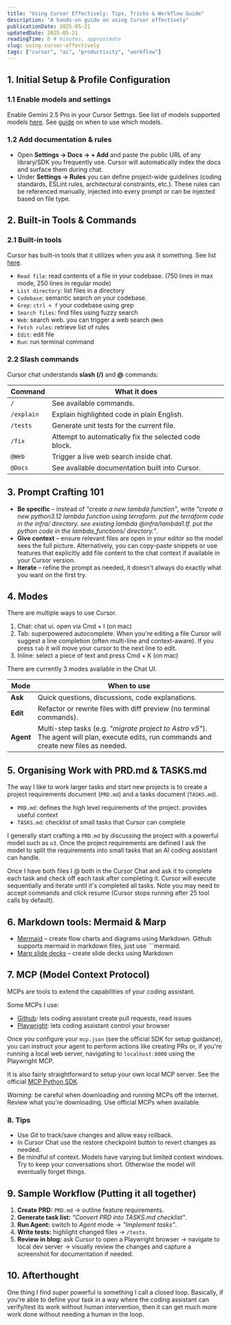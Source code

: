 ```yaml
---
title: "Using Cursor Effectively: Tips, Tricks & Workflow Guide"
description: "A hands-on guide on using Cursor effectively"
publicationDate: 2025-05-21
updatedDate: 2025-05-21
readingTime: 6 # minutes, approximate
slug: using-cursor-effectively
tags: ["cursor", "ai", "productivity", "workflow"]
---
```


## 1. Initial Setup & Profile Configuration

### 1.1 Enable models and settings

Enable Gemini 2.5 Pro in your Cursor Settngs.
See list of models supported models [here](https://docs.cursor.com/models).
See [guide](https://x.com/ericzakariasson/status/1922434149568430304) on when to use which models.

<!-- Enable *Full folder contents* under Cursor Settings → Features. -->

### 1.2 Add documentation & rules

*  Open **Settings → Docs → + Add** and paste the public URL of any library/SDK you frequently use.  Cursor will automatically index the docs and surface them during chat.
*  Under **Settings → Rules** you can define project-wide guidelines (coding standards, ESLint rules, architectural constraints, etc.).  These rules can be referenced manually, injected into every prompt or can be injected based on file type.

## 2. Built-in Tools & Commands

### 2.1 Built-in tools

Cursor has built-in tools that it utilizes when you ask it something. See list [here](https://docs.cursor.com/chat/tools).

- `Read file`: read contents of a file in your codebase. (750 lines in max mode, 250 lines in regular mode)
- `List directory`: list files in a directory
- `Codebase`: semantic search on your codebase.
- `Grep`: `ctrl + f` your codebase using grep
- `Search files`: find files using fuzzy search
- `Web`: search web. you can trigger a web search `@Web`
- `Fetch rules`: retrieve list of rules
- `Edit`: edit file
- `Run`: run terminal command

### 2.2 Slash commands

Cursor chat understands **slash (/)** and **@** commands:

| Command | What it does |
|---------|--------------|
| `/` | See available commands. |
| `/explain` | Explain highlighted code in plain English. |
| `/tests` | Generate unit tests for the current file. |
| `/fix` | Attempt to automatically fix the selected code block. |
| `@Web` | Trigger a live web search inside chat. |
| `@Docs` | See available documentation built into Cursor. |

## 3. Prompt Crafting 101

* **Be specific** – instead of *"create a new lambda function"*, write *"create a new python3.12 lambda function using terraform. put the terraform code in the infra/ directory. see existing lambda @infra/lambda1.tf. put the python code in the lambda_functions/ directory."*.
* **Give context** – ensure relevant files are open in your editor so the model sees the full picture. Alternatively, you can copy-paste snippets or use features that explicitly add file content to the chat context if available in your Cursor version.
* **Iterate** – refine the prompt as needed, it doesn't always do exactly what you want on the first try.

## 4. Modes

There are multiple ways to use Cursor.

1. Chat: chat ui. open via Cmd + I (on mac)
2. Tab: superpowered autocomplete. When you're editing a file Cursor will suggest a line completion (often multi-line and context-aware). If you press `tab` it will move your cursor to the next line to edit.
3. Inline: select a piece of text and press Cmd + K (on mac)

There are currently 3 modes available in the Chat UI.

| Mode | When to use |
|------|-------------|
| **Ask** | Quick questions, discussions, code explanations. |
| **Edit** | Refactor or rewrite files with diff preview (no terminal commands). |
| **Agent** | Multi-step tasks (e.g. *"migrate project to Astro v5"*).  The agent will plan, execute edits, run commands and create new files as needed. |

## 5. Organising Work with PRD.md & TASKS.md

The way I like to work larger tasks and start new projects is to create a project requirements document (`PRD.md`) and a tasks document (`TASKS.md`).

- `PRD.md`: defines the high level requirements of the project. provides useful context
- `TASKS.md`: checklist of small tasks that Cursor can complete

I generally start crafting a `PRD.md` by discussing the project with a powerful model such as `o3`. Once the project requirements are defined I ask the model to split the requirements into small tasks that an AI coding assistant can handle.

Once I have both files I @ both in the Cursor Chat and ask it to complete each task and check off each task after completing it. Cursor will execute sequentially and iterate until it's completed all tasks. Note you may need to accept commands and click resume (Cursor stops running after 25 tool calls by default).

## 6. Markdown tools: Mermaid & Marp

* [Mermaid](https://mermaid.js.org/) – create flow charts and diagrams using Markdown. Github supports mermaid in markdown files, just use ```mermaid.
* [Marp slide decks](https://marp.app/) – create slide decks using Markdown

## 7. MCP (Model Context Protocol)

MCPs are tools to extend the capabilities of your coding assistant.

Some MCPs I use:

- [Github](https://github.com/github/github-mcp-server): lets coding assistant create pull requests, read issues
- [Playwright](https://github.com/microsoft/playwright-mcp): lets coding assistant control your browser

Once you configure your `mcp.json` (see the official SDK for setup guidance), you can instruct your agent to perform actions like creating PRs or, if you're running a local web server, navigating to `localhost:8000` using the Playwright MCP.

It is also fairly straightforward to setup your own local MCP server. See the official [MCP Python SDK](https://github.com/modelcontextprotocol/python-sdk).

*Warning:* be careful when downloading and running MCPs off the internet. Review what you're downloading. Use official MCPs when available.

### 8. Tips

- Use *Git* to track/save changes and allow easy rollback.
- In Cursor Chat use the restore checkpoint button to revert changes as needed.
- Be mindful of context. Models have varying but limited context windows. Try to keep your conversations short. Otherwise the model will eventually forget things.

## 9. Sample Workflow (Putting it all together)

1. **Create PRD:** `PRD.md` → outline feature requirements.
2. **Generate task list:** *"Convert PRD into TASKS.md checklist"*.
3. **Run Agent:** switch to *Agent* mode → *"Implement tasks"*.
4. **Write tests:** highlight changed files → `/tests`.
5. **Review in blog:** ask Cursor to open a Playwright browser → navigate to local dev server → visually review the changes and capture a screenshot for documentation if needed.

## 10. Afterthought

One thing I find super powerful is something I call a closed loop. Basically, if you're able to define your task in a way where the coding assistant can verify/test its work without human intervention, then it can get much more work done without needing a human in the loop.
